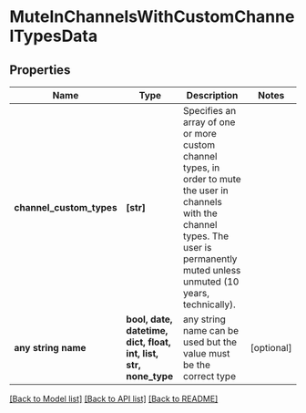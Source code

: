 # MuteInChannelsWithCustomChannelTypesData


## Properties
Name | Type | Description | Notes
------------ | ------------- | ------------- | -------------
**channel_custom_types** | **[str]** | Specifies an array of one or more custom channel types, in order to mute the user in channels with the channel types. The user is permanently muted unless unmuted (10 years, technically). | 
**any string name** | **bool, date, datetime, dict, float, int, list, str, none_type** | any string name can be used but the value must be the correct type | [optional]

[[Back to Model list]](../README.md#documentation-for-models) [[Back to API list]](../README.md#documentation-for-api-endpoints) [[Back to README]](../README.md)



